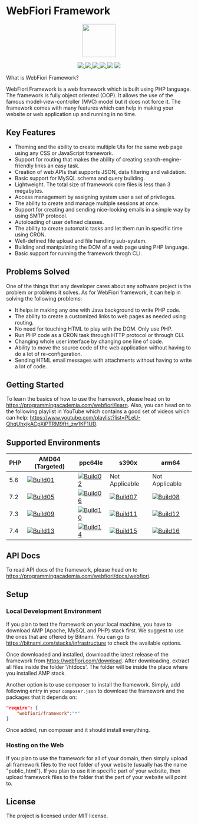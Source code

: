 # WebFiori Framework
<p align="center">
<img width="90px" hight="90px" src="https://programmingacademia.com/webfiori/themes/webfiori/images/favicon.png">
</p>
<p align="center">
  <a href="https://travis-ci.org/usernane/webfiori">
    <img src="https://travis-ci.org/usernane/webfiori.svg?branch=master">
  </a>
  <a href="https://codecov.io/gh/usernane/webfiori">
    <img src="https://codecov.io/gh/usernane/webfiori/branch/master/graph/badge.svg" />
  </a>
  <a href="https://sonarcloud.io/dashboard?id=usernane_webfiori">
      <img src="https://sonarcloud.io/api/project_badges/measure?project=usernane_webfiori&metric=alert_status" />
  </a>
  <a href="https://github.com/usernane/webfiori/releases">
      <img src="https://img.shields.io/github/release/usernane/webfiori.svg?label=latest" />
  </a>
  <img src="https://img.shields.io/packagist/dt/webfiori/framework?color=light-green">
  <a href="https://paypal.me/IbrahimBinAlshikh">
    <img src="https://img.shields.io/endpoint.svg?url=https%3A%2F%2Fprogrammingacademia.com%2Fwebfiori%2Fapis%2Fshields-get-dontate-badget">
  </a>
</p>
What is WebFiori Framework?

WebFiori Framework is a web framework which is built using PHP language. The framework is fully object oriented (OOP). It allows the use of the famous model-view-controller (MVC) model but it does not force it. The framework comes with many features which can help in making your website or web application up and running in no time.

## Key Features
* Theming and the ability to create multiple UIs for the same web page using any CSS or JavaScript framework.
* Support for routing that makes the ability of creating search-engine-friendly links an easy task.
* Creation of web APIs that supports JSON, data filtering and validation.
* Basic support for MySQL schema and query building.
* Lightweight. The total size of framework core files is less than 3 megabytes.
* Access management by assigning system user a set of privileges.
* The ability to create and manage multiple sessions at once.
* Support for creating and sending nice-looking emails in a simple way by using SMTP protocol.
* Autoloading of user defined classes.
* The ability to create automatic tasks and let them run in specific time using CRON.
* Well-defined file upload and file handling sub-system.
* Building and manipulating the DOM of a web page using PHP language.
* Basic support for running the framework throgh CLI.

## Problems Solved
One of the things that any developer cares about any software project is the problem or problems it solves. As for WebFiori framework, It can help in solving the following problems:
* It helps in making any one with Java background to write PHP code.
* The ability to create a customized links to web pages as needed using routing.
* No need for touching HTML to play with the DOM. Only use PHP.
* Run PHP code as a CRON task through HTTP protocol or through CLI.
* Changing whole user interface by changing one line of code.
* Ability to move the source code of the web application without having to do a lot of re-configuration.
* Sending HTML email messages with attachments without having to write a lot of code.

## Getting Started 
To learn the basics of how to use the framework, please head on to https://programmingacademia.com/webfiori/learn. Also, you can head on to the following playlist in YouTube which contains a good set of videos which can help: https://www.youtube.com/playlist?list=PLeU-QhqUhxjkACpXiPTRM9fH_zw1KF1UD.

## Supported Environments 
| PHP | AMD64 (Targeted)     | ppc64le              | s390x                | arm64                |
| --- | -------------------- | -------------------- | -------------------- | -------------------- |
| 5.6 | [![Build01][01]][0]  | [![Build02][05]][0]  | Not Applicable       | Not Applicable       |
| 7.2 | [![Build05][02]][0]  | [![Build06][06]][0]  | [![Build07][09]][0]  | [![Build08][12]][0]  |
| 7.3 | [![Build09][03]][0]  | [![Build10][07]][0]  | [![Build11][10]][0]  | [![Build12][13]][0]  |
| 7.4 | [![Build13][04]][0]  | [![Build14][08]][0]  | [![Build15][11]][0]  | [![Build16][14]][0]  |

[0]: https://travis-ci.org/usernane/webfiori
[01]: https://travis-matrix-badges.herokuapp.com/repos/usernane/webfiori/branches/master/1
[02]: https://travis-matrix-badges.herokuapp.com/repos/usernane/webfiori/branches/master/2
[03]: https://travis-matrix-badges.herokuapp.com/repos/usernane/webfiori/branches/master/3
[04]: https://travis-matrix-badges.herokuapp.com/repos/usernane/webfiori/branches/master/4
[05]: https://travis-matrix-badges.herokuapp.com/repos/usernane/webfiori/branches/master/5
[06]: https://travis-matrix-badges.herokuapp.com/repos/usernane/webfiori/branches/master/6
[07]: https://travis-matrix-badges.herokuapp.com/repos/usernane/webfiori/branches/master/7
[08]: https://travis-matrix-badges.herokuapp.com/repos/usernane/webfiori/branches/master/8
[09]: https://travis-matrix-badges.herokuapp.com/repos/usernane/webfiori/branches/master/9
[10]: https://travis-matrix-badges.herokuapp.com/repos/usernane/webfiori/branches/master/10
[11]: https://travis-matrix-badges.herokuapp.com/repos/usernane/webfiori/branches/master/11
[12]: https://travis-matrix-badges.herokuapp.com/repos/usernane/webfiori/branches/master/12
[13]: https://travis-matrix-badges.herokuapp.com/repos/usernane/webfiori/branches/master/13
[14]: https://travis-matrix-badges.herokuapp.com/repos/usernane/webfiori/branches/master/14

## API Docs
To read API docs of the framework, please head on to https://programmingacademia.com/webfiori/docs/webfiori.

## Setup
### Local Development Environment
If you plan to test the framework on your local machine, you have to download AMP (Apache, MySQL and PHP) stack first. 
We suggest to use the ones that are offered by Bitnami. You can go to https://bitnami.com/stacks/infrastructure to check 
the available options.

Once downloaded and installed, download the latest release of the framework from https://webfiori.com/download. 
After downloading, extract all files inside the folder '/htdocs'. The folder will be inside the place where you installed AMP
stack.

Another option is to use composer to install the framework. Simply, add following entry in your `composer.json` to download the framework and the packages that it depends on:
``` json
"require": {
    "webfiori/framework":"*"
}
```
Once added, run composer and it should install everything.

### Hosting on the Web
If you plan to use the framework for all of your domain, then simply upload all framework files to the root folder of your website (usually has the name "public_html"). If you plan to use it in specific part of your website, then upload framework files to the folder that the part of your website will point to.

## License
The project is licensed under MIT license.

